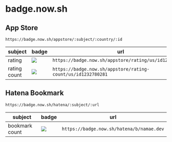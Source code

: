 # badge.now.sh

## App Store

```
https://badge.now.sh/appstore/:subject/:country/:id
```

| subject      | badge                                                           | url                                                          |
| ------------ | --------------------------------------------------------------- | ------------------------------------------------------------ |
| rating       | ![](https://badge.now.sh/appstore/rating/us/id1232780281)       | `https://badge.now.sh/appstore/rating/us/id1232780281`       |
| rating count | ![](https://badge.now.sh/appstore/rating-count/us/id1232780281) | `https://badge.now.sh/appstore/rating-count/us/id1232780281` |

## Hatena Bookmark

```
https://badge.now.sh/hatena/:subject/:url
```

| subject        | badge                                        | url                                       |
| -------------- | -------------------------------------------- | ----------------------------------------- |
| bookmark count | ![](https://badge.now.sh/hatena/b/namae.dev) | `https://badge.now.sh/hatena/b/namae.dev` |
